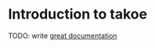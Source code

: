 # Introduction to takoe

TODO: write [great documentation](http://jacobian.org/writing/great-documentation/what-to-write/)
